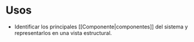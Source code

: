 # Usos
- Identificar los principales [[Componente|componentes]] del sistema y representarlos en una vista estructural.